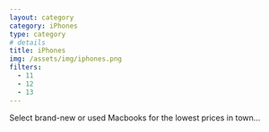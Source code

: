 ```yaml
---
layout: category
category: iPhones
type: category
# details
title: iPhones
img: /assets/img/iphones.png
filters:
  - 11
  - 12
  - 13
---
```


Select brand-new or used Macbooks for the lowest prices in town…
